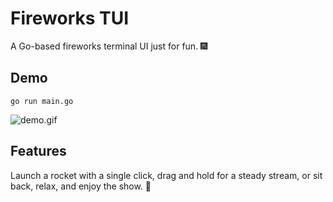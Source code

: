 # Fireworks TUI

A Go-based fireworks terminal UI just for fun. 🎆

## Demo

```
go run main.go
```

![demo.gif](./demo.gif)

## Features

Launch a rocket with a single click, drag and hold for a steady stream, or sit back, relax, and enjoy the show. 🎇
